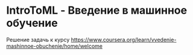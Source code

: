 # IntroToML - Введение в машинное обучение

Решение задачь к курсу https://www.coursera.org/learn/vvedenie-mashinnoe-obuchenie/home/welcome
